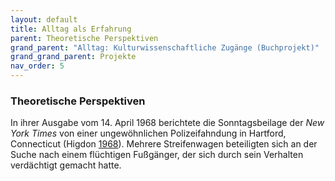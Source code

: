 ```yaml
---
layout: default
title: Alltag als Erfahrung
parent: Theoretische Perspektiven
grand_parent: "Alltag: Kulturwissenschaftliche Zugänge (Buchprojekt)"
grand_grand_parent: Projekte
nav_order: 5
---
```

### Theoretische Perspektiven
In ihrer Ausgabe vom 14. April 1968 berichtete die Sonntagsbeilage der *New York Times* von einer ungewöhnlichen Polizeifahndung in Hartford, Connecticut (Higdon [1968](#ref-Higdon1968)). Mehrere Streifenwagen beteiligten sich an der Suche nach einem flüchtigen Fußgänger, der sich durch sein Verhalten verdächtigt gemacht hatte.
